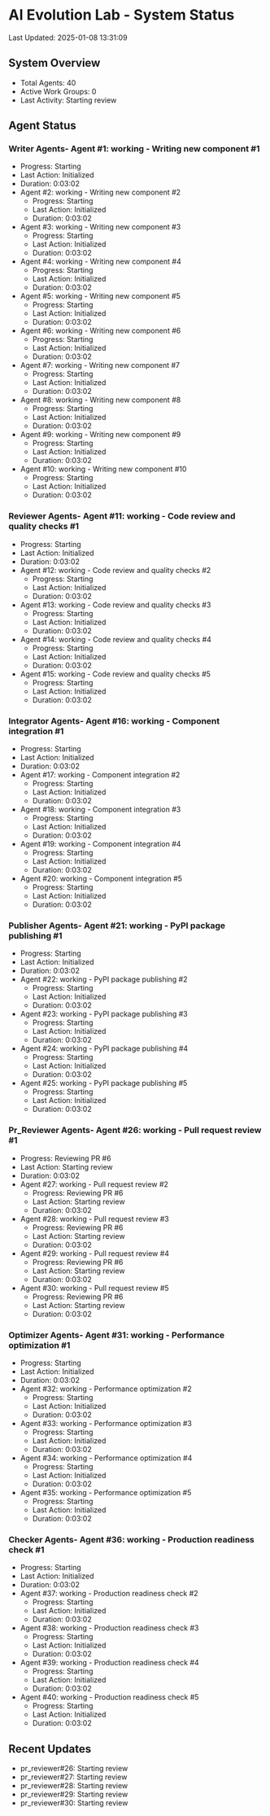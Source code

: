 # AI Evolution Lab - System Status
Last Updated: 2025-01-08 13:31:09

## System Overview
- Total Agents: 40
- Active Work Groups: 0
- Last Activity: Starting review

## Agent Status

### Writer Agents- Agent #1: working - Writing new component #1
  - Progress: Starting
  - Last Action: Initialized
  - Duration: 0:03:02
- Agent #2: working - Writing new component #2
  - Progress: Starting
  - Last Action: Initialized
  - Duration: 0:03:02
- Agent #3: working - Writing new component #3
  - Progress: Starting
  - Last Action: Initialized
  - Duration: 0:03:02
- Agent #4: working - Writing new component #4
  - Progress: Starting
  - Last Action: Initialized
  - Duration: 0:03:02
- Agent #5: working - Writing new component #5
  - Progress: Starting
  - Last Action: Initialized
  - Duration: 0:03:02
- Agent #6: working - Writing new component #6
  - Progress: Starting
  - Last Action: Initialized
  - Duration: 0:03:02
- Agent #7: working - Writing new component #7
  - Progress: Starting
  - Last Action: Initialized
  - Duration: 0:03:02
- Agent #8: working - Writing new component #8
  - Progress: Starting
  - Last Action: Initialized
  - Duration: 0:03:02
- Agent #9: working - Writing new component #9
  - Progress: Starting
  - Last Action: Initialized
  - Duration: 0:03:02
- Agent #10: working - Writing new component #10
  - Progress: Starting
  - Last Action: Initialized
  - Duration: 0:03:02

### Reviewer Agents- Agent #11: working - Code review and quality checks #1
  - Progress: Starting
  - Last Action: Initialized
  - Duration: 0:03:02
- Agent #12: working - Code review and quality checks #2
  - Progress: Starting
  - Last Action: Initialized
  - Duration: 0:03:02
- Agent #13: working - Code review and quality checks #3
  - Progress: Starting
  - Last Action: Initialized
  - Duration: 0:03:02
- Agent #14: working - Code review and quality checks #4
  - Progress: Starting
  - Last Action: Initialized
  - Duration: 0:03:02
- Agent #15: working - Code review and quality checks #5
  - Progress: Starting
  - Last Action: Initialized
  - Duration: 0:03:02

### Integrator Agents- Agent #16: working - Component integration #1
  - Progress: Starting
  - Last Action: Initialized
  - Duration: 0:03:02
- Agent #17: working - Component integration #2
  - Progress: Starting
  - Last Action: Initialized
  - Duration: 0:03:02
- Agent #18: working - Component integration #3
  - Progress: Starting
  - Last Action: Initialized
  - Duration: 0:03:02
- Agent #19: working - Component integration #4
  - Progress: Starting
  - Last Action: Initialized
  - Duration: 0:03:02
- Agent #20: working - Component integration #5
  - Progress: Starting
  - Last Action: Initialized
  - Duration: 0:03:02

### Publisher Agents- Agent #21: working - PyPI package publishing #1
  - Progress: Starting
  - Last Action: Initialized
  - Duration: 0:03:02
- Agent #22: working - PyPI package publishing #2
  - Progress: Starting
  - Last Action: Initialized
  - Duration: 0:03:02
- Agent #23: working - PyPI package publishing #3
  - Progress: Starting
  - Last Action: Initialized
  - Duration: 0:03:02
- Agent #24: working - PyPI package publishing #4
  - Progress: Starting
  - Last Action: Initialized
  - Duration: 0:03:02
- Agent #25: working - PyPI package publishing #5
  - Progress: Starting
  - Last Action: Initialized
  - Duration: 0:03:02

### Pr_Reviewer Agents- Agent #26: working - Pull request review #1
  - Progress: Reviewing PR #6
  - Last Action: Starting review
  - Duration: 0:03:02
- Agent #27: working - Pull request review #2
  - Progress: Reviewing PR #6
  - Last Action: Starting review
  - Duration: 0:03:02
- Agent #28: working - Pull request review #3
  - Progress: Reviewing PR #6
  - Last Action: Starting review
  - Duration: 0:03:02
- Agent #29: working - Pull request review #4
  - Progress: Reviewing PR #6
  - Last Action: Starting review
  - Duration: 0:03:02
- Agent #30: working - Pull request review #5
  - Progress: Reviewing PR #6
  - Last Action: Starting review
  - Duration: 0:03:02

### Optimizer Agents- Agent #31: working - Performance optimization #1
  - Progress: Starting
  - Last Action: Initialized
  - Duration: 0:03:02
- Agent #32: working - Performance optimization #2
  - Progress: Starting
  - Last Action: Initialized
  - Duration: 0:03:02
- Agent #33: working - Performance optimization #3
  - Progress: Starting
  - Last Action: Initialized
  - Duration: 0:03:02
- Agent #34: working - Performance optimization #4
  - Progress: Starting
  - Last Action: Initialized
  - Duration: 0:03:02
- Agent #35: working - Performance optimization #5
  - Progress: Starting
  - Last Action: Initialized
  - Duration: 0:03:02

### Checker Agents- Agent #36: working - Production readiness check #1
  - Progress: Starting
  - Last Action: Initialized
  - Duration: 0:03:02
- Agent #37: working - Production readiness check #2
  - Progress: Starting
  - Last Action: Initialized
  - Duration: 0:03:02
- Agent #38: working - Production readiness check #3
  - Progress: Starting
  - Last Action: Initialized
  - Duration: 0:03:02
- Agent #39: working - Production readiness check #4
  - Progress: Starting
  - Last Action: Initialized
  - Duration: 0:03:02
- Agent #40: working - Production readiness check #5
  - Progress: Starting
  - Last Action: Initialized
  - Duration: 0:03:02


## Recent Updates
- pr_reviewer#26: Starting review
- pr_reviewer#27: Starting review
- pr_reviewer#28: Starting review
- pr_reviewer#29: Starting review
- pr_reviewer#30: Starting review
